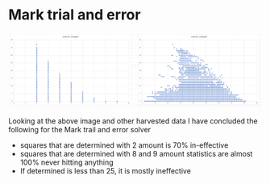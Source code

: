 # Mark trial and error

![image](determined-amount.png)

Looking at the above image and other harvested data I have concluded the following for the Mark trail and error solver


- squares that are determined with 2 amount is 70% in-effective
- squares that are determined with 8 and 9 amount statistics are almost 100% never hitting anything
- If determined is less than 25, it is mostly ineffective